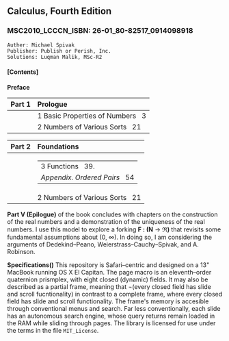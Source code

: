 ## Calculus, Fourth Edition
### MSC2010_LCCCN_ISBN: 26-01_80-82517_0914098918
```
Auther: Michael Spivak  
Publisher: Publish or Perish, Inc.  
Solutions: Luqman Malik, MSc-R2
```

#### [Contents]

__Preface__

| Part 1   |  Prologue                         |
|----------|:----------------------------------|
|          |  1 Basic Properties of Numbers &nbsp; 3 |
|          |  2 Numbers of Various Sorts &nbsp; 21   |

| Part 2   |  Foundations                      |
|----------|:----------------------------------|
|          |  <table><tr><td>3 Functions &nbsp; 39.</td></tr><tr><td><i>Appendix. Ordered Pairs</i> &nbsp; 54</td></tr></table>|
|          |  2 Numbers of Various Sorts &nbsp; 21   |


__Part V (Epilogue)__ of the book concludes with chapters on the construction of the real numbers and a demonstration of the uniqueness of the real numbers. I use this model to explore a forking  **F : (N** &rarr; **&real;)** that revisits some fundamental assumptions about (0, &#x221e;). In doing so, I am considering the arguments of Dedekind–Peano, Weierstrass–Cauchy–Spivak, and A. Robinson.

__Specifications()__ This repository is Safari–centric and designed on a 13" MacBook running OS X El Capitan. The page macro is an eleventh–order quaternion prismplex, with eight closed (dynamic) fields. It may also be described as a partial frame, meaning that ¬(every closed field has slide and scroll fucntionality) in contrast to a complete frame, where every closed field has slide and scroll functionality. The frame's memory is accesible through conventional menus and search. Far less conventionally, each slide has an autonomous search engine, whose query returns remain loaded in the RAM while sliding through pages. The library is licensed for use under the terms in the file <code>MIT_License</code>.
